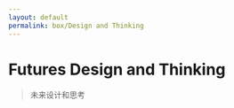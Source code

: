 ```yaml
---
layout: default
permalink: box/Design and Thinking
---
```

# Futures Design and Thinking

>未来设计和思考
 